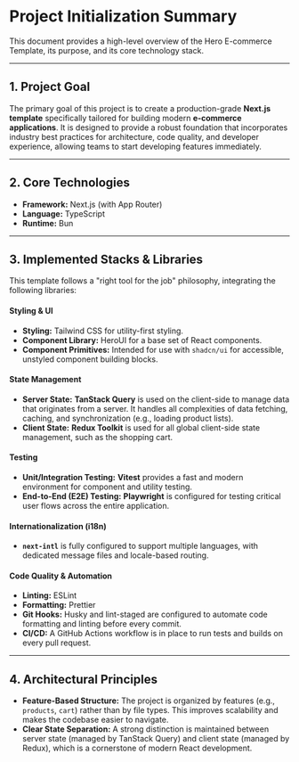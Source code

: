 # Project Initialization Summary

This document provides a high-level overview of the Hero E-commerce Template, its purpose, and its core technology stack.

---

## 1. Project Goal

The primary goal of this project is to create a production-grade **Next.js template** specifically tailored for building modern **e-commerce applications**. It is designed to provide a robust foundation that incorporates industry best practices for architecture, code quality, and developer experience, allowing teams to start developing features immediately.

---

## 2. Core Technologies

- **Framework:** Next.js (with App Router)
- **Language:** TypeScript
- **Runtime:** Bun

---

## 3. Implemented Stacks & Libraries

This template follows a "right tool for the job" philosophy, integrating the following libraries:

#### Styling & UI

- **Styling:** Tailwind CSS for utility-first styling.
- **Component Library:** HeroUI for a base set of React components.
- **Component Primitives:** Intended for use with `shadcn/ui` for accessible, unstyled component building blocks.

#### State Management

- **Server State:** **TanStack Query** is used on the client-side to manage data that originates from a server. It handles all complexities of data fetching, caching, and synchronization (e.g., loading product lists).
- **Client State:** **Redux Toolkit** is used for all global client-side state management, such as the shopping cart.

#### Testing

- **Unit/Integration Testing:** **Vitest** provides a fast and modern environment for component and utility testing.
- **End-to-End (E2E) Testing:** **Playwright** is configured for testing critical user flows across the entire application.

#### Internationalization (i18n)

- **`next-intl`** is fully configured to support multiple languages, with dedicated message files and locale-based routing.

#### Code Quality & Automation

- **Linting:** ESLint
- **Formatting:** Prettier
- **Git Hooks:** Husky and lint-staged are configured to automate code formatting and linting before every commit.
- **CI/CD:** A GitHub Actions workflow is in place to run tests and builds on every pull request.

---

## 4. Architectural Principles

- **Feature-Based Structure:** The project is organized by features (e.g., `products`, `cart`) rather than by file types. This improves scalability and makes the codebase easier to navigate.
- **Clear State Separation:** A strong distinction is maintained between server state (managed by TanStack Query) and client state (managed by Redux), which is a cornerstone of modern React development.
